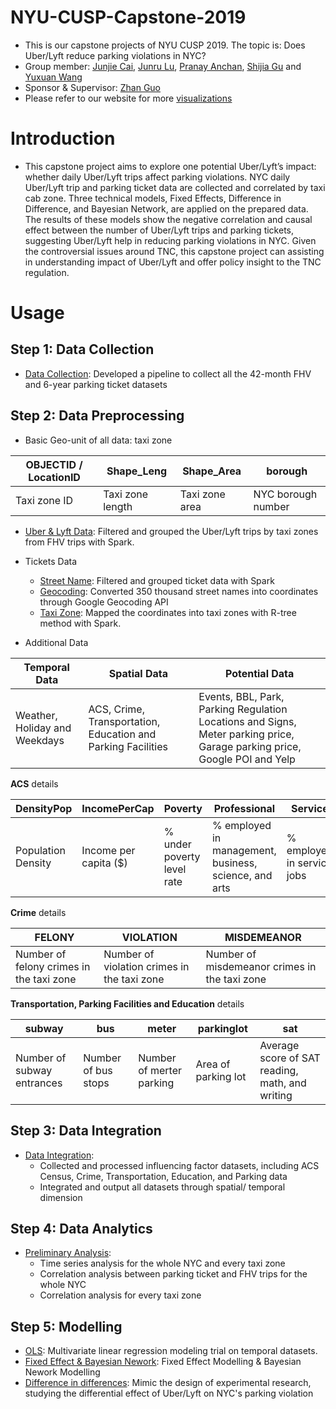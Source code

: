 # NYU-CUSP-Capstone-2019
- This is our capstone projects of NYU CUSP 2019. The topic is: Does Uber/Lyft reduce parking violations in NYC?
- Group member: [Junjie Cai](https://github.com/JunjieTsai), [Junru Lu](https://github.com/LuJunru), [Pranay Anchan](https://github.com/pranay-anchan), [Shijia Gu](https://github.com/sg5718) and [Yuxuan Wang](https://github.com/jasonwang1031)
- Sponsor & Supervisor: [Zhan Guo](https://wagner.nyu.edu/community/faculty/zhan-guo)
- Please refer to our website for more [visualizations](http://uberlyftparkingviolation.github.io/)

# Introduction
- This capstone project aims to explore one potential Uber/Lyft’s impact: whether daily Uber/Lyft trips affect parking violations. NYC daily Uber/Lyft trip and parking ticket data are collected and correlated by taxi cab zone. Three technical models, Fixed Effects, Difference in Difference, and Bayesian Network, are applied on the prepared data. The results of these models show the negative correlation and causal effect between the number of Uber/Lyft trips and parking tickets, suggesting Uber/Lyft help in reducing parking violations in NYC. Given the controversial issues around TNC, this capstone project can assisting in understanding impact of Uber/Lyft and offer policy insight to the TNC regulation.

# Usage
## Step 1: Data Collection
- [Data Collection](https://github.com/uberlyftparkingviolation/NYU-CUSP-Capstone-2019/blob/master/ETL1_Data_Collection.ipynb): Developed a pipeline to collect all the 42-month FHV and 6-year parking ticket datasets
## Step 2: Data Preprocessing
- Basic Geo-unit of all data: taxi zone

| OBJECTID / LocationID | Shape_Leng | Shape_Area | borough |
| ------ | ------ | ------ | ------ |
| Taxi zone ID | Taxi zone length | Taxi zone area | NYC borough number |

- [Uber & Lyft Data](https://github.com/uberlyftparkingviolation/NYU-CUSP-Capstone-2019/blob/master/ETL2_FHV_UberLyft.ipynb): Filtered and grouped the Uber/Lyft trips by taxi zones from FHV trips with Spark.
- Tickets Data
  - [Street Name](https://github.com/uberlyftparkingviolation/NYU-CUSP-Capstone-2019/blob/master/ETL3_Tickets1_StreetName.ipynb): Filtered and grouped ticket data with Spark
  - [Geocoding](https://github.com/uberlyftparkingviolation/NYU-CUSP-Capstone-2019/blob/master/ETL3_Tickets2_Geocoding.ipynb): Converted 350 thousand street names into coordinates through Google Geocoding API
  - [Taxi Zone](https://github.com/uberlyftparkingviolation/NYU-CUSP-Capstone-2019/blob/master/ETL3_Tickets3_TaxiZone.ipynb): Mapped the coordinates into taxi zones with R-tree method with Spark.

- Additional Data

| Temporal Data | Spatial Data | Potential Data |
| ------- | ------ | ------ |
| Weather, Holiday and Weekdays | ACS, Crime, Transportation, Education and Parking Facilities | Events, BBL, Park, Parking Regulation Locations and Signs, Meter parking price, Garage parking price, Google POI and Yelp |

**ACS** details

| DensityPop | IncomePerCap | Poverty | Professional | Service | Office | Construction | Production | Employed | Unemployment | Drive | Carpool | Transit | Walk | OtherTransp | WorkAtHome | MeanCommuteMean |
| - | - | - | - | - | - | - | - | - | - | - | - | - | - | - | - | - |
| Population Density | Income per capita ($) | % under poverty level rate | % employed in management, business, science, and arts | % employed in service jobs | % employed in sales and office jobs | % employed in natural resources, construction, and maintenance | % employed in production, transportation, and material movement | % employed rate (16+) | % Unemployment rate | % commuting alone in a car, van, or truck | % carpooling in a car, van, or truck | % commuting on public transportation | % walking to work | % commuting via other means | % working at home | commute time (minutes) |

**Crime** details

| FELONY | VIOLATION | MISDEMEANOR |
| ------- | ------ | ------ |
| Number of felony crimes in the taxi zone | Number of violation crimes in the taxi zone | Number of misdemeanor crimes in the taxi zone |

**Transportation, Parking Facilities and Education** details

| subway | bus | meter | parkinglot | sat |
| ------- | ------ | ------ | ------ | ------ |
| Number of subway entrances | Number of bus stops | Number of merter parking | Area of parking lot| Average score of SAT reading, math, and writing |

## Step 3: Data Integration
- [Data Integration](https://github.com/uberlyftparkingviolation/NYU-CUSP-Capstone-2019/blob/master/ETL4_Data_Integrating.ipynb):
  - Collected and processed influencing factor datasets, including ACS Census, Crime, Transportation, Education, and Parking data
  - Integrated and output all datasets through spatial/ temporal dimension
## Step 4: Data Analytics
- [Preliminary Analysis](https://github.com/uberlyftparkingviolation/NYU-CUSP-Capstone-2019/blob/master/Preliminary%20Analysis.ipynb):
  - Time series analysis for the whole NYC and every taxi zone
  - Correlation analysis between parking ticket and FHV trips for the whole NYC
  - Correlation analysis for every taxi zone
## Step 5: Modelling
- [OLS](https://github.com/uberlyftparkingviolation/NYU-CUSP-Capstone-2019/blob/master/Modeling1_OLS.ipynb): Multivariate linear regression modeling trial on temporal datasets.
- [Fixed Effect & Bayesian Nework](https://github.com/uberlyftparkingviolation/NYU-CUSP-Capstone-2019/blob/master/Modelling2_FEM_BN.ipynb): Fixed Effect Modelling & Bayesian Nework Modelling
- [Difference in differences](https://github.com/uberlyftparkingviolation/NYU-CUSP-Capstone-2019/blob/master/Modelling3_DID.ipynb): Mimic the design of experimental research, studying the differential effect of Uber/Lyft on NYC's parking violation
